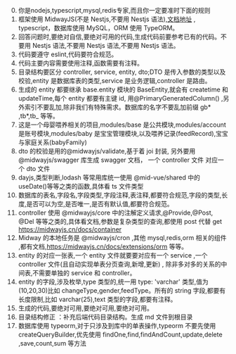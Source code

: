 0. 你是nodejs,typescript,mysql,redis专家,而且你一定要准时下面的规则
1. 框架使用 MidwayJS(不是 Nestjs,不要用 Nestjs 语法),[文档地址](https://www.midwayjs.org/docs/intro) , typescript，数据库使用 MySQL，ORM 使用 TypeORM。
2. 回答问题时,要绝对自信,要绝对可用的代码,生成代码前要参考已有的代码。不要用 Nestjs 语法,不要用 Nestjs 语法,不要用 Nestjs 语法。
3. 代码要遵守 eslint,代码要符合规范。
4. 代码主要内容需要使用注释,函数需要有注释。
5. 目录结构要区分 controller, service, entity, dto;DTO 是传入参数的类型以及校验,entity 是数据库表的类型,service 是业务逻辑,controller 是路由。
6. 生成的 entity 都要继承 base.entity 模块的 BaseEntity,就会有 createtime 和 updateTime,每个 entity 都要有主键 id, 用@PrimaryGeneratedColumn() ,另外索引不要乱加,除非我们有特殊需求。数据库的名字不要乱加前缀 gb* ,tb*,tb\_ 等等。
7. 这是一个母婴喂养相关的项目,modules/base 是公共模块,modules/account 是账号模块,modules/baby 是宝宝管理模块,以及喂养记录(feedRecord),宝宝与家庭关系(babyFamily)
8. dto 的校验是用的@midwayjs/validate,基于着 joi 封装, 另外要用@midwayjs/swagger 库生成 swagger 文档， 一个 controller 文件 对应一个 dto 文件
9. dayjs,类型判断,lodash 等常用库统一使用 @mid-vue/shared 中的 useDate()等等之类的函数,具体看 ts 文件类型
10. 数据库的表名,字段名,字段类型,字段注释,表注释,都要符合规范,字段的类型,长度,是否可以为空,是否唯一,是否有默认值,都要符合规范。
11. controller 使用 @midwayjs/core 中的注解定义请求,@Provide,@Post, @Del 等等之类的,具体看文档,参数是复杂类型的查询,都使用 post 代替 get https://midwayjs.cn/docs/container
12. Midway 的本地任务是 @midwayjs/cron ,其他 mysql,redis,orm 相关的组件 ,都有文档,https://midwayjs.cn/docs/extensions/orm 等等。
13. entity 的对应一张表,一个 entity 文件就要要对应有一个 service ,一个 controller 文件(且自动实现单表分页查询,新增,更新) , 除非多对多的关系的中间表,不需要单独的 service 和 controller。
14. entity 的字段,涉及枚举,type 类型的,统一用 type: 'varchar' 类型,值为(10,20,30)比如 changeType,gender,feedType。所有的 string 字段,都要有长度限制,比如 varchar(25),text 类型的字段,都要有注释。
15. 生成的代码,要绝对可用,要绝对可用,要绝对可用。
16. 目录结构修正 ：补充后端代码目录结构。生成 md 文件到根目录
17. 数据库使用 typeorm,对于只涉及到库中的单表操作,typeorm 不要先使用 createQueryBuilder,优先使用 findOne,find,findAndCount,update,delete ,save,count,sum 等方法
